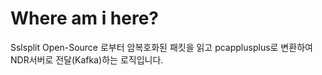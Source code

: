 # Where am i here?

Sslsplit Open-Source 로부터 암복호화된 패킷을 읽고 pcapplusplus로 변환하여 NDR서버로 전달(Kafka)하는 로직입니다.